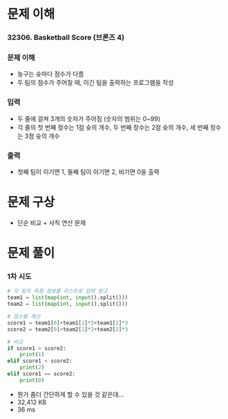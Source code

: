 # 문제 이해
### 32306. Basketball Score (브론즈 4)
### 문제 이해
* 농구는 슛마다 점수가 다름
* 두 팀의 점수가 주어질 때, 이긴 팀을 출력하는 프로그램을 작성
### 입력
* 두 줄에 걸쳐 3개의 숫자가 주어짐 (숫자의 범위는 0~99)
* 각 줄의 첫 번째 정수는 1점 슛의 개수, 두 번째 정수는 2점 슛의 개수, 세 번째 정수는 3점 슛의 개수
### 출력
* 첫째 팀이 이기면 1, 둘째 팀이 이기면 2, 비기면 0을 출력
# 문제 구상
* 단순 비교 + 사칙 연산 문제
# 문제 풀이
### 1차 시도
```python
# 각 팀의 득점 정보를 리스트로 입력 받고
team1 = list(map(int, input().split()))
team2 = list(map(int, input().split()))

# 점수를 계산
score1 = team1[0]+team1[1]*2+team1[2]*3
score2 = team2[0]+team2[1]*2+team2[2]*3

# 비교
if score1 > score2:
    print(1)
elif score1 < score2:
    print(2)
elif score1 == score2:
    print(0)
```
* 뭔가 좀더 간단하게 할 수 있을 것 같은데...
* 32,412 KB
* 36 ms